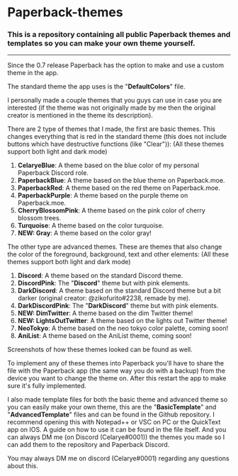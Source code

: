 # Paperback-themes
### This is a repository containing all public Paperback themes and templates so you can make your own theme yourself.

---

Since the 0.7 release Paperback has the option to make and use a custom theme in the app.

The standard theme the app uses is the "**DefaultColors**" file.

I personally made a couple themes that you guys can use in case you are interested (if the theme was not originally made by me then the original creator is mentioned in the theme its description).

There are 2 type of themes that I made, the first are basic themes.
This changes everything that is red in the standard theme (this does not include buttons which have destructive functions (like "Clear")):
(All these themes support both light and dark mode)

1) **CelaryeBlue**: A theme based on the blue color of my personal Paperback Discord role.
2) **PaperbackBlue**: A theme based on the blue theme on Paperback.moe.
3) **PaperbackRed**: A theme based on the red theme on Paperback.moe.
4) **PaperbackPurple**: A theme based on the purple theme on Paperback.moe.
5) **CherryBlossomPink**: A theme based on the pink color of cherry blossom trees.
6) **Turquoise**: A theme based on the color turquoise.
7) **NEW: Gray**: A theme based on the color gray!

The other type are advanced themes.
These are themes that also change the color of the foreground, background, text and other elements:
(All these themes support both light and dark mode)

1) **Discord**: A theme based on the standard Discord theme.
2) **DiscordPink**: The "**Discord**" theme but with pink elements.
3) **DarkDiscord**: A theme based on the standard Discord theme but a bit darker (original creator: @zikofurito#2238, remade by me).
4) **DarkDiscordPink**: The "**DarkDiscord**" theme but with pink elements.
5) **NEW: DimTwitter**: A theme based on the dim Twitter theme!
6) **NEW: LightsOutTwitter**: A theme based on the lights out Twitter theme!
7) **NeoTokyo**: A theme based on the neo tokyo color palette, coming soon!
8) **AniList**: A theme based on the AniList theme, coming soon!

Screenshots of how these themes looked can be found as well.

To implement any of these themes into Paperback you'll have to share the file with the Paperback app (the same way you do with a backup) from the device you want to change the theme on. After this restart the app to make sure it's fully implemented.

I also made template files for both the basic theme and advanced theme so you can easily make your own theme, this are the "**BasicTemplate**" and "**AdvancedTemplate**" files and can be found in the Github repository. I recommend opening this with Notepad++ or VSC on PC or the QuickText app on IOS. A guide on how to use it can be found in the file itself. And you can always DM me (on Discord (Celarye#0001)) the themes you made so I can add them to the repository and Paperback Discord.

You may always DM me on discord (Celarye#0001) regarding any questions about this.
